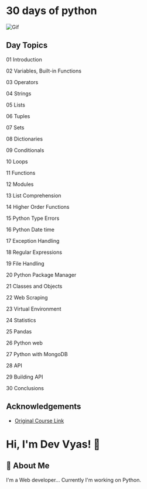 
# 30 days of python




![Gif](https://media1.giphy.com/media/coxQHKASG60HrHtvkt/giphy.gif?cid=790b7611b4596080c9b264171ada04d7ad348bde772ddbac&rid=giphy.gif&ct=g)





## Day	Topics
01	Introduction

02	Variables, Built-in Functions

03	Operators

04	Strings

05	Lists

06	Tuples

07	Sets

08	Dictionaries

09	Conditionals

10	Loops

11	Functions

12	Modules

13	List Comprehension

14	Higher Order Functions

15	Python Type Errors

16	Python Date time

17	Exception Handling

18	Regular Expressions

19	File Handling

20	Python Package Manager

21	Classes and Objects

22	Web Scraping

23	Virtual Environment

24	Statistics

25	Pandas

26	Python web

27	Python with MongoDB

28	API

29	Building API

30	Conclusions

## Acknowledgements

 - [Original Course Link](https://github.com/Asabeneh/30-Days-Of-Python#-30-days-of-python)
 

# Hi, I'm Dev Vyas! 👋


## 🚀 About Me
I'm a Web developer...
Currently I'm working on Python.


